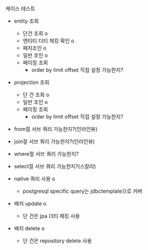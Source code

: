 
케이스 테스트

- entity 조회
	- 단건 조회 o
	- 엔티티 더티 체킹 확인 o
	- 페치조인 o 
	- 일반 조인 o
	- 페이징 조회 
		- order by limit offset 직접 설정 가능한지?

- projection 조회
	- 단 건 조회 o
	- 일반 조인 o
	- 페이징 조회
		- order by limit offset 직접 설정 가능한지?

- from절 서브 쿼리 가능한지?(인라인뷰)
- join절 서브 쿼리 가능한지?(인라인뷰)
- where절 서브 쿼리 가능한지?
- select절 서브 쿼리 가능한지?(스칼라)

- native 쿼리 사용 o
	- postgresql specific query는 jdbctemplate으로 커버
- 배치 update o
	- 단 건은 jpa 더티 체킹 사용
- 배치 delete o
	- 단 건은 repository delete 사용